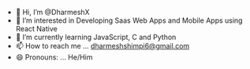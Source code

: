 - 👋 Hi, I’m @DharmeshX
- 👀 I’m interested in Developing Saas Web Apps and Mobile Apps using React Native
- 🌱 I’m currently learning JavaScript, C and Python
- 📫 How to reach me ... dharmeshshimpi6@gmail.com
- 😄 Pronouns: ... He/Him

<!---
DharmeshX/DharmeshX is a ✨ special ✨ repository because its `README.md` (this file) appears on your GitHub profile.
You can click the Preview link to take a look at your changes.
--->
